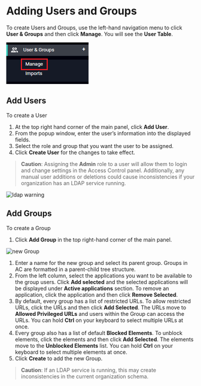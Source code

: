 [title]: # (Add Users)
[tags]: # (thycotic access control)
[priority]: # (5)

# Adding Users and Groups

To create Users and Groups, use the left-hand navigation menu to click **User & Groups** and then click **Manage**. You will see the **User Table**.

![usersnav](images/user-nav.png "Navigation Menu")

## Add Users

To create a User

1. At the top right hand corner of the main panel, click __Add User__.
2. From the popup window, enter the user’s information into the displayed fields.
3. Select the role and group that you want the user to be assigned.
4. Click __Create User__ for the changes to take effect.

>**Caution**: Assigning the __Admin__ role to a user will allow them to login and change settings in the Access Control panel. Additionally, any manual user additions or deletions could cause inconsistencies if your organization has an LDAP service running.

![ldap warning](../admin/users/images/ldap-warning.png "LDAP inconsistency warning for manual user maintenance")

## Add Groups

To create a Group
1. Click **Add Group** in the top right-hand corner of the main panel.

![new Group](../admin/users/images/new-group.png "Add new group")

1. Enter a name for the new group and select its parent group. Groups in AC are formatted in a parent-child tree structure.
1. From the left column, select the applications you want to be available to the group users. Click __Add selected__ and the selected applications will be displayed under __Active applications__ section. To remove an application, click the application and then click **Remove Selected**.
1. By default, every group has a list of restricted URLs. To allow restricted URLs, click the URLs and then click **Add Selected**. The URLs move to **Allowed Privileged URLs** and users within the Group can access the URLs. You can hold **Ctrl** on your keyboard to select multiple URLs at once.
1. Every group also has a list of default **Blocked Elements**. To unblock elements, click the elements and then click **Add Selected**. The elements move to the **Unblocked Elements** list. You can hold **Ctrl** on your keyboard to select multiple elements at once.
1. Click **Create** to add the new Group.

>**Caution**: If an LDAP service is running, this may create inconsistencies in the current organization schema.
